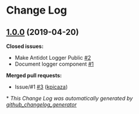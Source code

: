 # Change Log

## [1.0.0](https://github.com/antidot-framework/antidot-logger/tree/1.0.0) (2019-04-20)
**Closed issues:**

- Make Antidot Logger Public [\#2](https://github.com/antidot-framework/antidot-logger/issues/2)
- Document logger component [\#1](https://github.com/antidot-framework/antidot-logger/issues/1)

**Merged pull requests:**

- Issue/\#1 [\#3](https://github.com/antidot-framework/antidot-logger/pull/3) ([kpicaza](https://github.com/kpicaza))



\* *This Change Log was automatically generated by [github_changelog_generator](https://github.com/skywinder/Github-Changelog-Generator)*